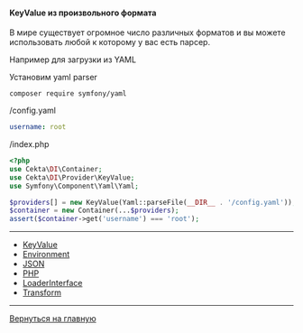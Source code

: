 #### KeyValue из произвольного формата

В мире существует огромное число различных форматов и вы можете использовать любой к которому у вас есть парсер.

Например для загрузки из YAML

Установим yaml parser
```
composer require symfony/yaml
```

/config.yaml
```yaml
username: root
```

/index.php
```php
<?php
use Cekta\DI\Container;
use Cekta\DI\Provider\KeyValue;
use Symfony\Component\Yaml\Yaml;

$providers[] = new KeyValue(Yaml::parseFile(__DIR__ . '/config.yaml'));
$container = new Container(...$providers);
assert($container->get('username') === 'root');
```
---
* [KeyValue](key-value.md)
* [Environment](environment.md)
* [JSON](json.md)
* [PHP](PHP.md)
* [LoaderInterface](loader-interface.md)
* [Transform](transform.md)
---
[Вернуться на главную](../../readme.md)
